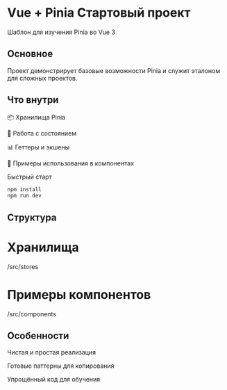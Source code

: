 # Vue + Pinia Стартовый проект

Шаблон для изучения Pinia во Vue 3

## Основное

Проект демонстрирует базовые возможности Pinia и служит эталоном для сложных проектов.

## Что внутри

📦 Хранилища Pinia

🔄 Работа с состоянием

📊 Геттеры и экшены

🧩 Примеры использования в компонентах

Быстрый старт

```bash
npm install
npm run dev
```

## Структура
# Хранилища
/src/stores 
# Примеры компонентов
/src/components 

## Особенности

Чистая и простая реализация

Готовые паттерны для копирования

Упрощённый код для обучения

